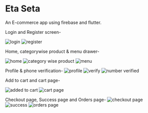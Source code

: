 # Eta Seta
An E-commerce app using firebase and flutter.

Login and Register screen-

![login](https://user-images.githubusercontent.com/72916174/191494241-346cef8a-6b8c-4225-814b-daae1b501ad2.png) ![register](https://user-images.githubusercontent.com/72916174/191494260-b1776848-684e-4630-8c92-07e38e1c44e7.png)

Home, categorywise product & menu drawer-

![home](https://user-images.githubusercontent.com/72916174/191494363-2906a9d0-782e-4663-83da-9d1e41d95d26.png) ![category wise product](https://user-images.githubusercontent.com/72916174/191494920-db822987-4e7c-4871-9fb0-08f98782c0ea.png) ![menu](https://user-images.githubusercontent.com/72916174/191494381-df139d2b-c69c-474a-98cb-5cc59e475a21.png)

Profile & phone verification-
![profile](https://user-images.githubusercontent.com/72916174/191495560-d5fbdade-d01e-4c46-8ac4-d51361a97921.png)  ![verify](https://user-images.githubusercontent.com/72916174/191495637-ff12b061-2cc7-451b-b6d1-541d6feda9b4.png) ![number verified](https://user-images.githubusercontent.com/72916174/191495829-97368d9d-d657-4fed-bb9e-f888d06e1fb6.png)



Add to cart and cart page- 

![added to cart](https://user-images.githubusercontent.com/72916174/191494623-b913d306-4e26-49df-a216-16164da97bfd.png) ![cart page](https://user-images.githubusercontent.com/72916174/191494639-dcb51b3d-1256-4354-b41d-215ce40f8161.png)

Checkout page, Success page and Orders page-
![checkout page](https://user-images.githubusercontent.com/72916174/191494751-55d8bdc4-2868-4eff-958f-a3b9b5be59d6.png) ![success](https://user-images.githubusercontent.com/72916174/191494770-d2639928-da4a-4bc6-b19d-a8e5263a40b1.png) ![orders page](https://user-images.githubusercontent.com/72916174/191494777-78729157-08dd-42c2-ab46-4afda6992dd7.png)

